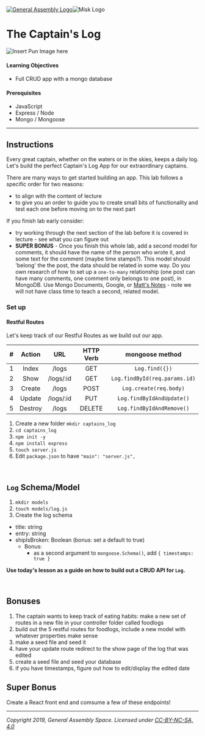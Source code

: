 [![General Assembly Logo](https://camo.githubusercontent.com/1a91b05b8f4d44b5bbfb83abac2b0996d8e26c92/687474703a2f2f692e696d6775722e636f6d2f6b6538555354712e706e67)](https://generalassemb.ly/education/web-development-immersive)![Misk Logo](https://i.ibb.co/KmXhJbm/Webp-net-resizeimage-1.png)


# The Captain's Log

![Insert Pun Image here](https://i.imgflip.com/2174sq.jpg)

#### Learning Objectives

- Full CRUD app with a mongo database

#### Prerequisites

- JavaScript
- Express / Node 
- Mongo / Mongoose

---

## Instructions

Every great captain, whether on the waters or in the skies, keeps a daily log. Let's build the perfect Captain's Log App for our extraordinary captains.

There are many ways to get started building an app. This lab follows a specific order for two reasons:

 - to align with the content of lecture
 - to give you an order to guide you to create small bits of functionality and test each one before moving on to the next part

If you finish lab early consider:

  - try working through the next section of the lab before it is covered in lecture - see what you can figure out
  - **SUPER BONUS** - Once you finish this whole lab, add a second model for comments, it should have the name of the person who wrote it, and some text for the comment (maybe time stamps?). This model should 'belong' the the post, the data should be related in some way. Do you own research of how to set up a `one-to-many` relationship (one post can have many comments, one comment only belongs to one post), in MongoDB. Use Mongo Documents, Google, or [Matt's Notes](https://git.generalassemb.ly/Web-Development-Immersive-Remote/WDIR-Stan-Lee/tree/master/unit_2/w07d01/instructor_notes) - note we will not have class time to teach a second, related model. 

### Set up

#### Restful Routes

Let's keep track of our Restful Routes as we build out our app. 

|#|Action|URL|HTTP Verb|mongoose method|
|:---:|:---:|:---:|:---:|:---:|
|1| Index | /logs | GET | `Log.find({})` |
|2| Show | /logs/:id | GET | `Log.findById(req.params.id)` |
|3| Create | /logs | POST| `Log.create(req.body)` |
|4| Update | /logs/:id | PUT | `Log.findByIdAndUpdate()` |
|5| Destroy | /logs | DELETE | `Log.findByIdAndRemove()` |

1. Create a new folder `mkdir captains_log`
1. `cd captains_log`
1. `npm init -y`
1. `npm install express`
1. `touch server.js`
1. Edit `package.json` to have `"main": "server.js",`

<br>

## `Log` Schema/Model

1. `mkdir models`
1. `touch models/log.js`
1. Create the log schema

  - title: string
  - entry: string
  - shipIsBroken: Boolean (bonus: set a default to true)
    - Bonus:
      - as a second argument to `mongoose.Schema()`, add `{ timestamps: true }`

**Use today's lesson as a guide on how to build out a CRUD API for `Log`.**

<br>

## Bonuses
1. The captain wants to keep track of eating habits: make a new set of routes in a new file in your controller folder called foodlogs
  1. build out the 5 restful routes for foodlogs, include a new model with whatever properties make sense
1. make a seed file and seed it
1. have your update route redirect to the show page of the log that was edited
1. create a seed file and seed your database
1. if you have timestamps, figure out how to edit/display the edited date

## Super Bonus

Create a React front end and comsume a few of these endpoints!

---

*Copyright 2019, General Assembly Space. Licensed under [CC-BY-NC-SA, 4.0](https://creativecommons.org/licenses/by-nc-sa/4.0/)*
